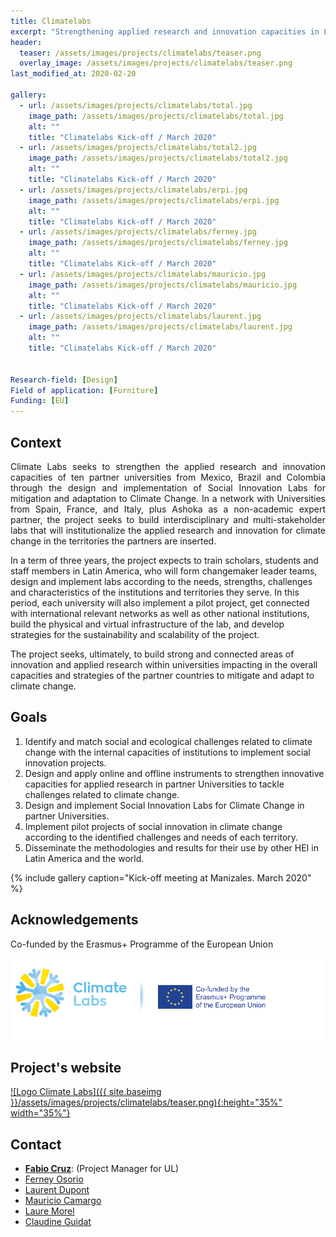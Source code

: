 ```yaml
---
title: Climatelabs
excerpt: "Strengthening applied research and innovation capacities in Latin-America"
header:
  teaser: /assets/images/projects/climatelabs/teaser.png
  overlay_image: /assets/images/projects/climatelabs/teaser.png
last_modified_at: 2020-02-20

gallery:
  - url: /assets/images/projects/climatelabs/total.jpg
    image_path: /assets/images/projects/climatelabs/total.jpg
    alt: ""
    title: "Climatelabs Kick-off / March 2020"
  - url: /assets/images/projects/climatelabs/total2.jpg
    image_path: /assets/images/projects/climatelabs/total2.jpg
    alt: ""
    title: "Climatelabs Kick-off / March 2020"  
  - url: /assets/images/projects/climatelabs/erpi.jpg
    image_path: /assets/images/projects/climatelabs/erpi.jpg
    alt: ""
    title: "Climatelabs Kick-off / March 2020"
  - url: /assets/images/projects/climatelabs/ferney.jpg
    image_path: /assets/images/projects/climatelabs/ferney.jpg
    alt: ""
    title: "Climatelabs Kick-off / March 2020"
  - url: /assets/images/projects/climatelabs/mauricio.jpg
    image_path: /assets/images/projects/climatelabs/mauricio.jpg
    alt: ""
    title: "Climatelabs Kick-off / March 2020"
  - url: /assets/images/projects/climatelabs/laurent.jpg
    image_path: /assets/images/projects/climatelabs/laurent.jpg
    alt: ""
    title: "Climatelabs Kick-off / March 2020"

 
Research-field: [Design]
Field of application: [Furniture]
Funding: [EU]
---
```


## Context

<p style="text-align:justify;">Climate Labs seeks to strengthen the applied research and innovation capacities of ten partner universities from Mexico, Brazil and Colombia through the design and implementation of Social Innovation Labs for mitigation and adaptation to Climate Change. In a network with Universities from Spain, France, and Italy, plus Ashoka as a non-academic expert partner, the project seeks to build interdisciplinary and multi-stakeholder labs that will institutionalize the applied research and innovation for climate change in the territories the partners are inserted. 

In a term of three years, the project expects to train scholars, students and staff members in Latin America, who will form changemaker leader teams, design and implement labs according to the needs, strengths, challenges and characteristics of the institutions and territories they serve. In this period, each university will also implement a pilot project, get connected with international relevant networks as well as other national institutions, build the physical and virtual infrastructure of the lab, and develop strategies for the sustainability and scalability of the project. 

The project seeks, ultimately, to build strong and connected areas of innovation and applied research  within universities impacting in the overall capacities and strategies of the partner countries to mitigate and adapt to climate change.</p>


## Goals

1. Identify and match social and ecological challenges related to climate change with the internal capacities of institutions to implement social innovation projects.
2. Design and apply online and offline instruments to strengthen innovative capacities for applied research in partner Universities to tackle challenges related to climate change.
3. Design and implement Social Innovation Labs for Climate Change in partner Universities.
4. Implement pilot projects of social innovation in climate change according to the identified challenges and needs of each territory.
5. Disseminate the methodologies and results for their use by other HEI in Latin America and the world.



{% include gallery caption="Kick-off meeting at Manizales. March 2020" %}


## Acknowledgements

Co-funded by the Erasmus+ Programme of the European Union

<img src="/assets/images/projects/climatelabs/logos-climatelabs-eu.png"  alt= "H2020" width="500px" class="align-right">


<div style="width: 100%; clear: both;"></div>

## Project's website

<a href="http://climate-labs.org">![Logo Climate Labs]({{ site.baseimg }}/assets/images/projects/climatelabs/teaser.png){:height="35%" width="35%"}</a>

## Contact

- [**Fabio Cruz**](/people/Fabio-Cruz/): (Project Manager for UL)
- [Ferney Osorio](/people/Ferney-Osorio/)
- [Laurent Dupont](/people/Laurent-Dupont/) 
- [Mauricio Camargo](/people/Mauricio-Camargo/)
- [Laure Morel](/people/Laure-Morel/)
- [Claudine Guidat](/people/Claudine-Guidat/)

